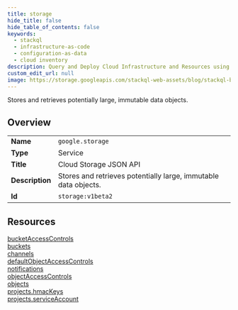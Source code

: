 ```yaml
---
title: storage
hide_title: false
hide_table_of_contents: false
keywords:
  - stackql
  - infrastructure-as-code
  - configuration-as-data
  - cloud inventory
description: Query and Deploy Cloud Infrastructure and Resources using SQL
custom_edit_url: null
image: https://storage.googleapis.com/stackql-web-assets/blog/stackql-blog-post-featured-image.png
---
```

Stores and retrieves potentially large, immutable data objects.  
    

## Overview
<table><tbody>
<tr><td><b>Name</b></td><td><code>google.storage</code></td></tr>
<tr><td><b>Type</b></td><td>Service</td></tr>
<tr><td><b>Title</b></td><td>Cloud Storage JSON API</td></tr>
<tr><td><b>Description</b></td><td>Stores and retrieves potentially large, immutable data objects.</td></tr>
<tr><td><b>Id</b></td><td><code>storage:v1beta2</code></td></tr>
</tbody></table>

## Resources
<div class="row">
<div class="providerDocColumn">
<a href="/providers/google/storage/bucketAccessControls/">bucketAccessControls</a><br />
<a href="/providers/google/storage/buckets/">buckets</a><br />
<a href="/providers/google/storage/channels/">channels</a><br />
<a href="/providers/google/storage/defaultObjectAccessControls/">defaultObjectAccessControls</a><br />
<a href="/providers/google/storage/notifications/">notifications</a><br />
</div>
<div class="providerDocColumn">
<a href="/providers/google/storage/objectAccessControls/">objectAccessControls</a><br />
<a href="/providers/google/storage/objects/">objects</a><br />
<a href="/providers/google/storage/projects.hmacKeys/">projects.hmacKeys</a><br />
<a href="/providers/google/storage/projects.serviceAccount/">projects.serviceAccount</a><br />
</div>
</div>
